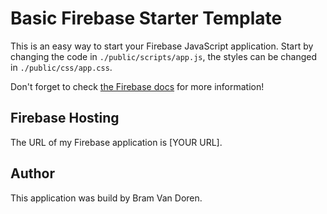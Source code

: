 # Basic Firebase Starter Template

This is an easy way to start your Firebase JavaScript application. Start by changing the code in `./public/scripts/app.js`, the styles can be changed in `./public/css/app.css`.

Don't forget to check [the Firebase docs](https://firebase.google.com/docs) for more information!

## Firebase Hosting

The URL of my Firebase application is [YOUR URL].

## Author

This application was build by Bram Van Doren.
